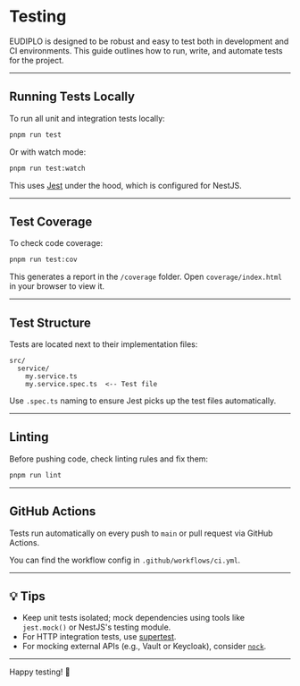 # Testing

EUDIPLO is designed to be robust and easy to test both in development and CI
environments. This guide outlines how to run, write, and automate tests for the
project.

---

## Running Tests Locally

To run all unit and integration tests locally:

```bash
pnpm run test
```

Or with watch mode:

```bash
pnpm run test:watch
```

This uses [Jest](https://jestjs.io/) under the hood, which is configured for
NestJS.

---

## Test Coverage

To check code coverage:

```bash
pnpm run test:cov
```

This generates a report in the `/coverage` folder. Open `coverage/index.html` in
your browser to view it.

---

## Test Structure

Tests are located next to their implementation files:

```
src/
  service/
    my.service.ts
    my.service.spec.ts  <-- Test file
```

Use `.spec.ts` naming to ensure Jest picks up the test files automatically.

---

## Linting

Before pushing code, check linting rules and fix them:

```bash
pnpm run lint
```

---

## GitHub Actions

Tests run automatically on every push to `main` or pull request via GitHub
Actions.

You can find the workflow config in `.github/workflows/ci.yml`.

---

## 💡 Tips

- Keep unit tests isolated; mock dependencies using tools like `jest.mock()` or
  NestJS's testing module.
- For HTTP integration tests, use
  [supertest](https://github.com/visionmedia/supertest).
- For mocking external APIs (e.g., Vault or Keycloak), consider
  [`nock`](https://github.com/nock/nock).

---

Happy testing! 🚀
